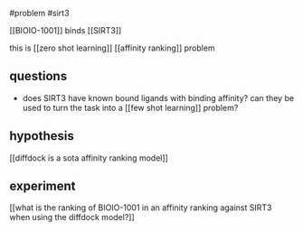 #problem  #sirt3 

[[BIOIO-1001]] binds [[SIRT3]]

this is [[zero shot learning]] [[affinity ranking]] problem

## questions 
* does SIRT3 have known bound ligands with binding affinity? can they be used to turn the task into a [[few shot learning]] problem?

## hypothesis 
[[diffdock is a sota affinity ranking model]]

## experiment
[[what is the ranking of BIOIO-1001 in an affinity ranking against SIRT3 when using the diffdock model?]]


